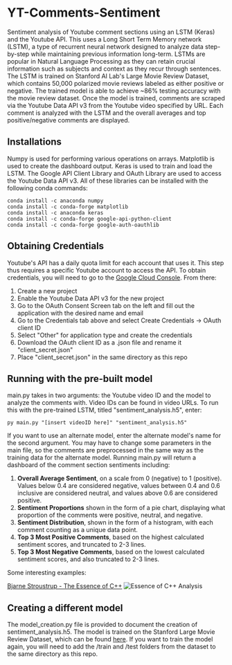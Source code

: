 # YT-Comments-Sentiment
Sentiment analysis of Youtube comment sections using an LSTM (Keras) and the Youtube API. This uses a Long Short Term Memory network (LSTM), a type of recurrent neural network designed to analyze data step-by-step while maintaining previous information long-term. LSTMs are popular in Natural Language Processing as they can retain crucial information such as subjects and context as they recur through sentences. The LSTM is trained on Stanford AI Lab's Large Movie Review Dataset, which contains 50,000 polarized movie reviews labeled as either positive or negative. The trained model is able to achieve ~86% testing accuracy with the movie review dataset. Once the model is trained, comments are scraped via the Youtube Data API v3 from the Youtube video specified by URL. Each comment is analyzed with the LSTM and the overall averages and top positive/negative comments are displayed.

## Installations
Numpy is used for performing various operations on arrays. Matplotlib is used to create the dashboard output. Keras is used to train and load the LSTM. The Google API Client Library and OAuth Library are used to access the Youtube Data API v3. All of these libraries can be installed with the following conda commands:
```
conda install -c anaconda numpy
conda install -c conda-forge matplotlib
conda install -c anaconda keras
conda install -c conda-forge google-api-python-client
conda install -c conda-forge google-auth-oauthlib
```
## Obtaining Credentials
Youtube's API has a daily quota limit for each account that uses it. This step thus requires a specific Youtube account to access the API. To obtain credentials, you will need to go to the [Google Cloud Console](https://console.cloud.google.com/). From there:
1. Create a new project
2. Enable the Youtube Data API v3 for the new project
3. Go to the OAuth Consent Screen tab on the left and fill out the application with the desired name and email
4. Go to the Credentials tab above and select Create Credentials -> OAuth client ID
5. Select "Other" for application type and create the credentials
6. Download the OAuth client ID as a .json file and rename it "client_secret.json"
7. Place "client_secret.json" in the same directory as this repo

## Running with the pre-built model
main.py takes in two arguments: the Youtube video ID and the model to analyze the comments with. Video IDs can be found in video URLs. To run this with the pre-trained LSTM, titled "sentiment_analysis.h5", enter:
```
py main.py "[insert videoID here]" "sentiment_analysis.h5"
```
If you want to use an alternate model, enter the alternate model's name for the second argument. You may have to change some parameters in the main file, so the comments are preprocessed in the same way as the training data for the alternate model. 
Running main.py will return a dashboard of the comment section sentiments including:
1. **Overall Average Sentiment**, on a scale from 0 (negative) to 1 (positive). Values below 0.4 are considered negative, values between 0.4 and 0.6 inclusive are considered neutral, and values above 0.6 are considered positive. 
1. **Sentiment Proportions** shown in the form of a pie chart, displaying what proportion of the comments were positive, neutral, and negative.
1. **Sentiment Distribution**, shown in the form of a histogram, with each comment counting as a unique data point.
1. **Top 3 Most Positive Comments**, based on the highest calculated sentiment scores, and truncated to 2-3 lines.
1. **Top 3 Most Negative Comments**, based on the lowest calculated sentiment scores, and also truncated to 2-3 lines.

Some interesting examples:

[Bjarne Stroustrup - The Essence of C++](https://www.youtube.com/watch?v=86xWVb4XIyE)
![Essence of C++ Analysis](https://github.com/johnwaalsh/YT-Comments-Sentiment/blob/master/dashboards/sent_lecture.PNG)




## Creating a different model
The model_creation.py file is provided to document the creation of sentiment_analysis.h5. The model is trained on the Stanford Large Movie Review Dataset, which can be found [here](https://ai.stanford.edu/~amaas/data/sentiment/). If you want to train the model again, you will need to add the /train and /test folders from the dataset to the same directory as this repo. 




 
